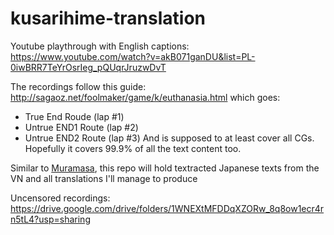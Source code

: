 # kusarihime-translation

Youtube playthrough with English captions: https://www.youtube.com/watch?v=akB071ganDU&list=PL-0iwBRR7TeYrOsrIeg_pQUqrJruzwDvT

The recordings follow this guide: http://sagaoz.net/foolmaker/game/k/euthanasia.html which goes:
- True End Roude (lap #1)
- Untrue END1 Route (lap #2)
- Untrue END2 Route (lap #3)
And is supposed to at least cover all CGs. Hopefully it covers 99.9% of all the text content too.

Similar to [Muramasa](https://github.com/klesun/muramasa-vn-translation), this repo will hold textracted Japanese texts from the VN and all translations I'll manage to produce

Uncensored recordings: https://drive.google.com/drive/folders/1WNEXtMFDDqXZORw_8q8ow1ecr4rn5tL4?usp=sharing
